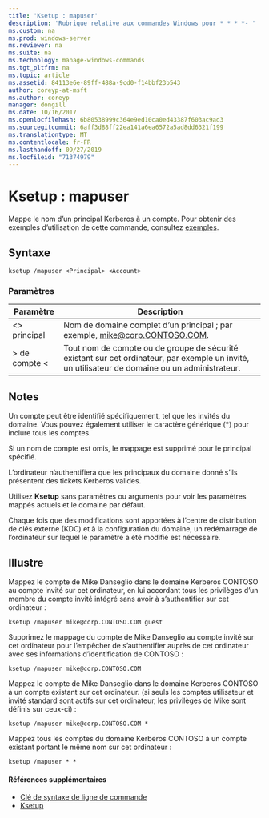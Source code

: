 ```yaml
---
title: 'Ksetup : mapuser'
description: 'Rubrique relative aux commandes Windows pour * * * *- '
ms.custom: na
ms.prod: windows-server
ms.reviewer: na
ms.suite: na
ms.technology: manage-windows-commands
ms.tgt_pltfrm: na
ms.topic: article
ms.assetid: 84113e6e-89ff-488a-9cd0-f14bbf23b543
author: coreyp-at-msft
ms.author: coreyp
manager: dongill
ms.date: 10/16/2017
ms.openlocfilehash: 6b80538999c364e9ed10ca0ed43387f603ac9ad3
ms.sourcegitcommit: 6aff3d88ff22ea141a6ea6572a5ad8dd6321f199
ms.translationtype: MT
ms.contentlocale: fr-FR
ms.lasthandoff: 09/27/2019
ms.locfileid: "71374979"
---
```

# <a name="ksetupmapuser"></a>Ksetup : mapuser



Mappe le nom d’un principal Kerberos à un compte. Pour obtenir des exemples d’utilisation de cette commande, consultez [exemples](#BKMK_Examples).

## <a name="syntax"></a>Syntaxe

```
ksetup /mapuser <Principal> <Account>
```

### <a name="parameters"></a>Paramètres

|  Paramètre   |                                                   Description                                                   |
|--------------|-----------------------------------------------------------------------------------------------------------------|
| \<> principal |              Nom de domaine complet d’un principal ; par exemple, mike@corp.CONTOSO.COM.              |
|  > de compte \<  | Tout nom de compte ou de groupe de sécurité existant sur cet ordinateur, par exemple un invité, un utilisateur de domaine ou un administrateur. |

## <a name="remarks"></a>Notes

Un compte peut être identifié spécifiquement, tel que les invités du domaine. Vous pouvez également utiliser le caractère générique (*) pour inclure tous les comptes.

Si un nom de compte est omis, le mappage est supprimé pour le principal spécifié.

L’ordinateur n’authentifiera que les principaux du domaine donné s’ils présentent des tickets Kerberos valides.

Utilisez **Ksetup** sans paramètres ou arguments pour voir les paramètres mappés actuels et le domaine par défaut.

Chaque fois que des modifications sont apportées à l’centre de distribution de clés externe (KDC) et à la configuration du domaine, un redémarrage de l’ordinateur sur lequel le paramètre a été modifié est nécessaire.

## <a name="BKMK_Examples"></a>Illustre

Mappez le compte de Mike Danseglio dans le domaine Kerberos CONTOSO au compte invité sur cet ordinateur, en lui accordant tous les privilèges d’un membre du compte invité intégré sans avoir à s’authentifier sur cet ordinateur :
```
ksetup /mapuser mike@corp.CONTOSO.COM guest
```
Supprimez le mappage du compte de Mike Danseglio au compte invité sur cet ordinateur pour l’empêcher de s’authentifier auprès de cet ordinateur avec ses informations d’identification de CONTOSO :
```
ksetup /mapuser mike@corp.CONTOSO.COM 
```
Mappez le compte de Mike Danseglio dans le domaine Kerberos CONTOSO à un compte existant sur cet ordinateur. (si seuls les comptes utilisateur et invité standard sont actifs sur cet ordinateur, les privilèges de Mike sont définis sur ceux-ci) :
```
ksetup /mapuser mike@corp.CONTOSO.COM *
```
Mappez tous les comptes du domaine Kerberos CONTOSO à un compte existant portant le même nom sur cet ordinateur :
```
ksetup /mapuser * *
```

#### <a name="additional-references"></a>Références supplémentaires

-   [Clé de syntaxe de ligne de commande](command-line-syntax-key.md)
-   [Ksetup](ksetup.md)
